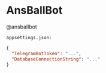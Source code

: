 # AnsBallBot
@ansballbot

`appsettings.json:`
```json
{
  "TelegramBotToken": "...",
  "DatabaseConnectionString": "..."
}
```
